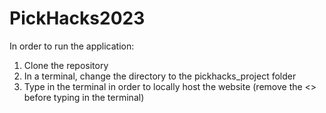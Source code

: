 # PickHacks2023
In order to run the application:

1. Clone the repository
2. In a terminal, change the directory to the pickhacks_project folder
3. Type <ionic serve> in the terminal in order to locally host the website (remove the <> before typing in the terminal)